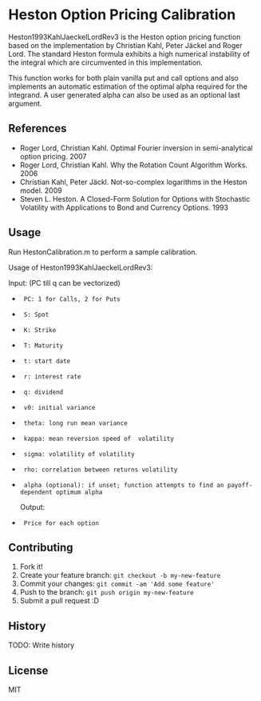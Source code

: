 # Heston Option Pricing Calibration

Heston1993KahlJaeckelLordRev3 is the Heston option pricing function based on the implementation by Christian Kahl, Peter Jäckel and Roger Lord. The standard Heston formula exhibits a high numerical instability of the integral which are circumvented in this implementation. 

This function works for both plain vanilla put and call options and also implements an automatic estimation of the optimal alpha required for the integrand. A user generated alpha can also be used as an optional last argument.

## References

* Roger Lord, Christian Kahl. Optimal Fourier inversion in semi-analytical option pricing. 2007
* Roger Lord, Christian Kahl. Why the Rotation Count Algorithm Works. 2006
* Christian Kahl, Peter Jäckl. Not-so-complex logarithms in the Heston model. 2009
* Steven L. Heston. A Closed-Form Solution for Options with Stochastic Volatility with Applications to Bond and Currency Options. 1993

## Usage

Run HestonCalibration.m to perform a sample calibration.

Usage of Heston1993KahlJaeckelLordRev3:

 Input: (PC till q can be vectorized)
 *      PC: 1 for Calls, 2 for Puts
 *      S: Spot
 *      K: Strike
 *      T: Maturity
 *      t: start date
 *      r: interest rate
 *      q: dividend
 *      v0: initial variance
 *      theta: long run mean variance
 *      kappa: mean reversion speed of  volatility
 *      sigma: volatility of volatility
 *      rho: correlation between returns volatility
 *      alpha (optional): if unset; function attempts to find an payoff-dependent optimum alpha

   Output: 
 *      Price for each option

## Contributing

1. Fork it!
2. Create your feature branch: `git checkout -b my-new-feature`
3. Commit your changes: `git commit -am 'Add some feature'`
4. Push to the branch: `git push origin my-new-feature`
5. Submit a pull request :D

## History

TODO: Write history


## License

MIT
